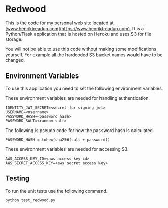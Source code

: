 # Redwood
This is the code for my personal web site located at
[www.henriktreadup.com](https://www.henriktreadup.com). It is a Python/Flask
application that is hosted on Heroku and uses S3 for file storage.

You will not be able to use this code without making some
modifications yourself. For example all the hardcoded S3 bucket names
would have to be changed.

## Environment Variables
To use this application you need to set the following environment variables.

These environment variables are needed for handling authentication.

    IDENTITY_JWT_SECRET=<secret for signing jwt>
    USERNAME=<username>
    PASSWORD_HASH=<password hash>
    PASSWORD_SALT=<random salt>
    
The following is pseudo code for how the password hash is calculated.

    PASSWORD_HASH = tohex(sha256(salt + password))

These environment variables are needed for accessing S3.

    AWS_ACCESS_KEY_ID=<aws access key id>
    AWS_SECRET_ACCESS_KEY=<aws secret access key>

## Testing
To run the unit tests use the following command.

    python test_redwood.py

